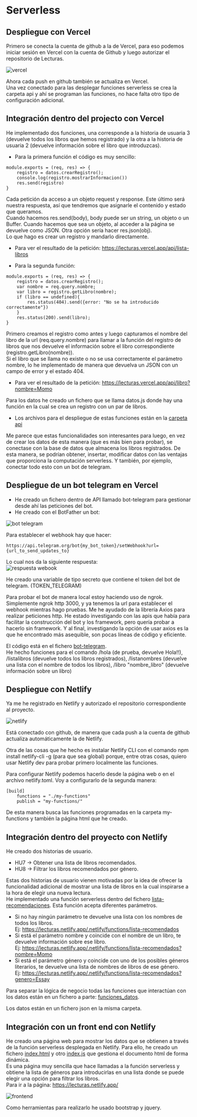 # Serverless

## Despliegue con Vercel

Primero se conecta la cuenta de github a la de Vercel, para eso podemos iniciar sesión en Vercel con la cuenta de Github y luego autorizar el repositorio de Lecturas.

![vercel](img/vercel5.png)

Ahora cada push en github también se actualiza en Vercel.  
Una vez conectado para las desplegar funciones serverless se crea la carpeta api y ahí se programan las funciones, no hace falta otro tipo de configuración adicional.


## Integración dentro del projecto con Vercel

He implementado dos funciones, una corresponde a la historia de usuaria 3 (devuelve todos los libros que hemos registrado) y la otra a la historia de usuaria 2 (devuelve información sobre el libro que introduzcas).

- Para la primera función el código es muy sencillo: 

```
module.exports = (req, res) => {
    registro = datos.crearRegistro();
    console.log(registro.mostrarInformacion())
    res.send(registro)
}

```    

Cada petición da acceso a un objeto request y response. Este último será nuestra respuesta, así que tendremos que asignarle el contenido y estado que queramos.  
Cuando hacemos res.send(body), body puede ser un string, un objeto o un Buffer. Cuando hacemos que sea un objeto, al acceder a la página se devuelve como JSON. Otra opción sería hacer res.json(obj).   
Lo que hago es crear un registro y mandarlo directamente. 

- Para ver el resultado de la petición: https://lecturas.vercel.app/api/lista-libros

- Para la segunda función: 

```
module.exports = (req, res) => {
    registro = datos.crearRegistro();
    var nombre = req.query.nombre;
    var libro = registro.getLibro(nombre);
    if (libro == undefined){
        res.status(404).send({error: "No se ha introducido correctamente"})
    }
    res.status(200).send(libro);    
}

```

Primero creamos el registro como antes y luego capturamos el nombre del libro de la url (req.query.nombre) para llamar a la función del registro de libros que nos devuelve el información sobre el libro correspondiente (registro.getLibro(nombre)).    
Si el libro que se llama no existe o no se usa correctamente el parámetro nombre, lo he implementado de manera que devuelva un JSON con un campo de error y el estado 404.

- Para ver el resultado de la petición: https://lecturas.vercel.app/api/libro?nombre=Momo 

   
Para los datos he creado un fichero que se llama datos.js donde hay una función en la cual se crea un registro con un par de libros.  

- Los archivos para el despliegue de estas funciones están en la [carpeta api](../api)   

Me parece que estas funcionalidades son interesantes para luego, en vez de crear los datos de esta manera (que es más bien para probar), se conectase con la base de datos que almacena los libros registrados. De esta manera, se podrían obtener, insertar, modificar datos con las ventajas que proporciona la computación serverless. Y también, por ejemplo, conectar todo esto con un bot de telegram.


## Despliegue de un bot telegram en Vercel

- He creado un fichero dentro de API llamado bot-telegram para gestionar desde ahí las peticiones del bot. 
- He creado con el BotFather un bot:

![bot telegram](./img/bot1.png)   

Para establecer el webhook hay que hacer:

```
https://api.telegram.org/bot{my_bot_token}/setWebhook?url={url_to_send_updates_to}

```

Lo cual nos da la siguiente respuesta:   
![respuesta webook](./img/bot2.png)

He creado una variable de tipo secreto que contiene el token del bot de telegram. (TOKEN_TELEGRAM)

Para probar el bot de manera local estoy haciendo uso de ngrok. Simplemente ngrok http 3000, y ya tenemos la url para establecer el webhook mientras hago pruebas. 
Me he ayudado de la librería Axios para realizar peticiones http. 
He estado investigando con las apis que había para facilitar la construcción del bot y los framework, pero quería probar a hacerlo sin framework. Y al final, investigando la opción de usar axios es la que he encontrado más asequible, son pocas líneas de código y eficiente.    

El código está en el fichero [bot-telegram](../api/bot-telegram.js).   
He hecho funciones para el comando /hola (de prueba, devuelve Hola!!), /listalibros (devuelve todos los libros registrados), /listanombres (devuelve una lista con el nombre de todos los libros), /libro "nombre_libro" (devuelve información sobre un libro)

## Despliegue con Netlify

Ya me he registrado en Netlify y autorizado el repositorio correspondiente al proyecto. 

![netlify](img/netlify.png)

Está conectado con github, de manera que cada push a la cuenta de github actualiza automáticamente la de Netlify.

Otra de las cosas que he hecho es instalar Netlify CLI con el comando npm install netlify-cli -g (para que sea global) porque, entre otras cosas, quiero usar Netlify dev para probar primero localmente las funciones.   

Para configurar Netlify podemos hacerlo desde la página web o en el archivo netlify.toml. Voy a configurarlo de la segunda manera:

```
[build]
    functions = "./my-functions"
    publish = "my-functions/"

```

De esta manera busca las funciones programadas en la carpeta my-functions y también la página html que he creado. 



## Integración dentro del proyecto con Netlify

He creado dos historias de usuario.  
- HU7 -> Obtener una lista de libros recomendados. 
- HU8 -> Filtrar los libros recomendados por género.

Estas dos historias de usuario vienen motivadas por la idea de ofrecer la funcionalidad adicional de mostrar una lista de libros en la cual inspirarse a la hora de elegir una nueva lectura.   
He implementado una función serverless dentro del fichero [lista-recomendaciones](../my-functions/lista-recomendados.js). Esta función acepta diferentes parámetros.
- Si no hay ningún parámetro te devuelve una lista con los nombres de todos los libros.   
Ej: https://lecturas.netlify.app/.netlify/functions/lista-recomendados
- Si está el parámetro nombre y coincide con el nombre de un libro, te devuelve información sobre ese libro.  
Ej: https://lecturas.netlify.app/.netlify/functions/lista-recomendados?nombre=Momo
- Si está el parámetro género y coincide con uno de los posibles géneros literarios, te devuelve una lista de nombres de libros de ese género.  
Ej: https://lecturas.netlify.app/.netlify/functions/lista-recomendados?genero=Essay

Para separar la lógica de negocio todas las funciones que interactúan con los datos están en un fichero a parte: [funciones_datos](../my-functions/funciones_datos.js).  

Los datos están en un fichero json en la misma carpeta.    


## Integración con un front end con Netlify

He creado una página web para mostrar los datos que se obtienen a través de la función serverless desplegada en Netlify. Para ello, he creado un fichero [index.html](../my-functions/index.html) y otro [index.js](../my-functions/index.js) que gestiona el documento html de forma dinámica.  
Es una página muy sencilla que hace llamadas a la función serverless y obtiene la lista de géneros para introducirlas en una lista donde se puede elegir una opción para filtrar los libros.   
Para ir a la página: https://lecturas.netlify.app/  

![frontend](img/frontend.png)

Como herramientas para realizarlo he usado bootstrap y jquery.





